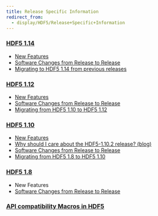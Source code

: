 ```yaml
---
title: Release Specific Information
redirect_from: 
  - display/HDF5/Release+Specific+Information
---
```


### [HDF5 1.14](/documentation/hdf5-docs/release_specifics/hdf5_1_14.md)
* [New Features](/documentation/hdf5-docs/release_specifics/new_features_1_14.md)
* [Software Changes from Release to Release](/documentation/hdf5-docs/release_specifics/sw_changes_1.14.md)
* [Migrating to HDF5 1.14 from previous releases](/documentation/hdf5-docs/release_specifics/Migrating_from_HDF5_1.12_to_HDF5_1.14.md)

### [HDF5 1.12](/documentation/hdf5-docs/release_specifics/hdf5_1_12.md)
* [New Features](documentation/hdf5-docs/release_specifics/new_features_1_12.md)
* [Software Changes from Release to Release](/documentation/hdf5-docs/release_specifics/sw_changes_1.12.md)
* [Migrating from HDF5 1.10 to HDF5 1.12](/documentation/hdf5-docs/release_specifics/Migrating_from_HDF5_1.10_to_HDF5_1.12.md)

### [HDF5 1.10](/documentation/hdf5-docs/release_specifics/hdf5_1_10.md)
* [New Features](documentation/hdf5-docs/release_specifics/new_features_1_10.md)
* [Why should I care about the HDF5-1.10.2 release? (blog)]()
* [Software Changes from Release to Release](/documentation/hdf5-docs/release_specifics/sw_changes_1.10.md)
* [Migrating from HDF5 1.8 to HDF5 1.10](/documentation/hdf5-docs/release_specifics/)

### [HDF5 1.8](/documentation/hdf5-docs/release_specifics/hdf5_1_8.md)
* New Features
* [Software Changes from Release to Release](/documentation/hdf5-docs/release_specifics/sw_changes_1.8.md)

### [API compatibility Macros in HDF5](documentation/hdf5-docs/release_specifics/api_comp_macros.md)
